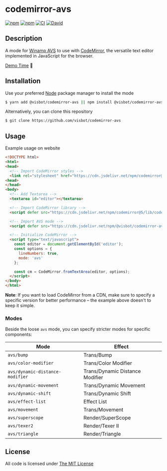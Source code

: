 # codemirror-avs

[![npm](https://flat.badgen.net/npm/license/@visbot/codemirror-avs)](https://www.npmjs.org/package/@visbot/codemirror-avs)
[![npm](https://flat.badgen.net/npm/v/@visbot/codemirror-avs)](https://www.npmjs.org/package/@visbot/codemirror-avs)
[![CI](https://img.shields.io/github/workflow/status/visbot/codemirror-avs/CI?style=flat-square)](https://github.com/visbot/codemirror-avs/actions)
[![David](https://flat.badgen.net/david/dev/visbot/codemirror-avs)](https://david-dm.org/visbot/codemirror-avs?type=dev)

## Description

A mode for [Winamp AVS](https://www.wikiwand.com/en/Advanced_Visualization_Studio) to use with [CodeMirror](https://codemirror.net/), the versatile text editor implemented in JavaScript for the browser.

[Demo Time](https://visbot.github.io/codemirror-avs/) 🙌

## Installation

Use your preferred [Node](https://nodejs.org) package manager to install the mode

```sh
$ yarn add @visbot/codemirror-avs || npm install @visbot/codemirror-avs
```

Alternatively, you can clone this repository

```sh
$ git clone https://github.com/visbot/codemirror-avs
```

## Usage

Example usage on website

```html
<!DOCTYPE html>
<html>
<head>
  <!-- Import CodeMirror styles -->
  <link rel="stylesheet" href="https://cdn.jsdelivr.net/npm/codemirror@5/lib/codemirror.min.css">
<head>
</head>
<body>
  <!-- Add Textarea -->
  <textarea id="editor"></textarea>

  <!-- Import CodeMirror library -->
  <script defer src="https://cdn.jsdelivr.net/npm/codemirror@5/lib/codemirror.min.js"></script>

  <!-- Import AVS mode -->
  <script defer src="https://cdn.jsdelivr.net/npm/@visbot/codemirror-avs@latest/dist/avs.min.js"></script>

  <!-- Initialize CodeMirror -->
  <script type="text/javascript">
    const editor = document.getElementById('editor');
    const options = {
      lineNumbers: true,
      mode: 'avs'
    };

    const cm = CodeMirror.fromTextArea(editor, options);
  </script>
</body>
</html>
```

**Note**: If you want to load CodeMirror from a CDN, make sure to specify a specific version for better performance – the example above doesn't to keep it simple.

### Modes

Beside the loose `avs` mode, you can specify stricter modes for specific components:

Mode                            | Effect
--------------------------------|-------
`avs/bump`                      | Trans/Bump
`avs/color-modifier`            | Trans/Color Modifier
`avs/dynamic-distance-modifier` | Trans/Dynamic Distance Modifier
`avs/dynamic-movement`          | Trans/Dynamic Movement
`avs/dynamic-shift`             | Trans/Dynamic Shift
`avs/effect-list`               | Effect List
`avs/movement`                  | Trans/Movement
`avs/superscope`                | Render/SuperScope
`avs/texer2`                    | Render/Texer II
`avs/triangle`                  | Render/Triangle

## License

All code is licensed under [The MIT License](http://opensource.org/licenses/MIT)
